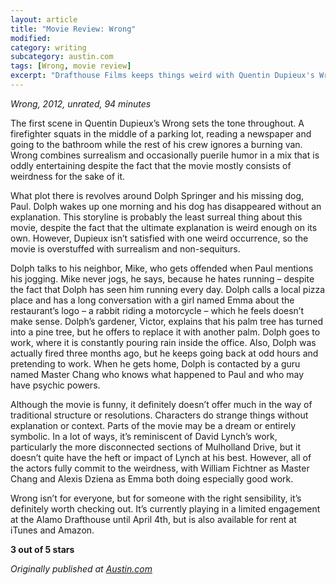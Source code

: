 ```yaml
---
layout: article
title: "Movie Review: Wrong"
modified:
category: writing
subcategory: austin.com
tags: [Wrong, movie review]
excerpt: "Drafthouse Films keeps things weird with Quentin Dupieux's Wrong."
---
```


*Wrong, 2012, unrated, 94 minutes*

The first scene in Quentin Dupieux’s Wrong sets the tone throughout. A firefighter squats in the middle of a parking lot, reading a newspaper and going to the bathroom while the rest of his crew ignores a burning van. Wrong combines surrealism and occasionally puerile humor in a mix that is oddly entertaining despite the fact that the movie mostly consists of weirdness for the sake of it.

What plot there is revolves around Dolph Springer and his missing dog, Paul. Dolph wakes up one morning and his dog has disappeared without an explanation. This storyline is probably the least surreal thing about this movie, despite the fact that the ultimate explanation is weird enough on its own. However, Dupieux isn’t satisfied with one weird occurrence, so the movie is overstuffed with surrealism and non-sequiturs.

Dolph talks to his neighbor, Mike, who gets offended when Paul mentions his jogging. Mike never jogs, he says, because he hates running – despite the fact that Dolph has seen him running every day. Dolph calls a local pizza place and has a long conversation with a girl named Emma about the restaurant’s logo – a rabbit riding a motorcycle – which he feels doesn’t make sense. Dolph’s gardener, Victor, explains that his palm tree has turned into a pine tree, but he offers to replace it with another palm. Dolph goes to work, where it is constantly pouring rain inside the office. Also, Dolph was actually fired three months ago, but he keeps going back at odd hours and pretending to work. When he gets home, Dolph is contacted by a guru named Master Chang who knows what happened to Paul and who may have psychic powers.

Although the movie is funny, it definitely doesn’t offer much in the way of traditional structure or resolutions. Characters do strange things without explanation or context. Parts of the movie may be a dream or entirely symbolic. In a lot of ways, it’s reminiscent of David Lynch’s work, particularly the more disconnected sections of Mulholland Drive, but it doesn’t quite have the heft or impact of Lynch at his best. However, all of the actors fully commit to the weirdness, with William Fichtner as Master Chang and Alexis Dziena as Emma both doing especially good work.

Wrong isn’t for everyone, but for someone with the right sensibility, it’s definitely worth checking out. It’s currently playing in a limited engagement at the Alamo Drafthouse until April 4th, but is also available for rent at iTunes and Amazon.

**3 out of 5 stars**

*Originally published at [Austin.com][1]*

[1]: http://web.archive.org/web/20131231004300/http://austin.com/articles/0413/movie-review-wrong.html